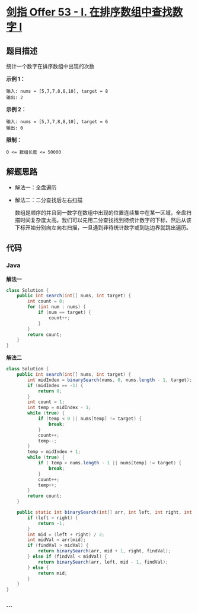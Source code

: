 # [剑指 Offer 53 - I. 在排序数组中查找数字 I](https://leetcode-cn.com/problems/zai-pai-xu-shu-zu-zhong-cha-zhao-shu-zi-lcof/)

## 题目描述

统计一个数字在排序数组中出现的次数

**示例 1：**

```
输入: nums = [5,7,7,8,8,10], target = 8
输出: 2
```

**示例 2：**

```
输入: nums = [5,7,7,8,8,10], target = 6
输出: 0
```

**限制：**

```
0 <= 数组长度 <= 50000
```

## 解题思路

- 解法一：全盘遍历

- 解法二：二分查找后左右扫描

  数组是顺序的并且同一数字在数组中出现的位置连续集中在某一区域，全盘扫描时间复杂度太高。我们可以先用二分查找找到待统计数字的下标，然后从该下标开始分别向左向右扫描，一旦遇到非待统计数字或到达边界就跳出遍历。
  
  

## 代码

<!-- tabs:start -->

### **Java**

**解法一**

```java
class Solution {
    public int search(int[] nums, int target) {
        int count = 0;
        for (int num : nums) {
            if (num == target) {
                count++;
            }
        }
        return count;
    }
}
```

**解法二**

```java
class Solution {
    public int search(int[] nums, int target) {
        int midIndex = binarySearch(nums, 0, nums.length - 1, target);
        if (midIndex == -1) {
            return 0;
        }
        int count = 1;
        int temp = midIndex - 1;
        while (true) {
            if (temp < 0 || nums[temp] != target) {
                break;
            }
            count++;
            temp--;
        }
        temp = midIndex + 1;
        while (true) {
            if ( temp > nums.length - 1 || nums[temp] != target) {
                break;
            }
            count++;
            temp++;
        }
        return count;
    }

    public static int binarySearch(int[] arr, int left, int right, int findVal) {
        if (left > right) {
            return -1;
        }
        int mid = (left + right) / 2;
        int midVal = arr[mid];
        if (findVal > midVal) {
            return binarySearch(arr, mid + 1, right, findVal);
        } else if (findVal < midVal) {
            return binarySearch(arr, left, mid - 1, findVal);
        } else {
            return mid;
        }
    }
}
```




### **...**

```

```

<!-- tabs:end -->